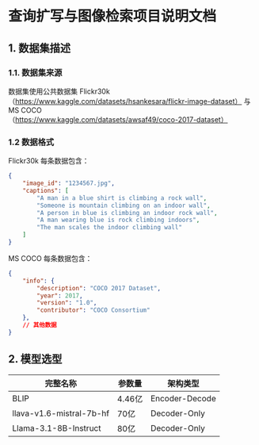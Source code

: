 # 查询扩写与图像检索项目说明文档

## 1. 数据集描述

### 1.1. **数据集来源**  
   数据集使用公共数据集 Flickr30k（https://www.kaggle.com/datasets/hsankesara/flickr-image-dataset） 与 MS COCO（https://www.kaggle.com/datasets/awsaf49/coco-2017-dataset）

### 1.2 数据格式
Flickr30k
每条数据包含：
```json
{
    "image_id": "1234567.jpg",
    "captions": [
        "A man in a blue shirt is climbing a rock wall",
        "Someone is mountain climbing on an indoor wall",
        "A person in blue is climbing an indoor rock wall",
        "A man wearing blue is rock climbing indoors",
        "The man scales the indoor climbing wall"
    ]
}
```
MS COCO
每条数据包含：
```json
{
    "info": {
        "description": "COCO 2017 Dataset",
        "year": 2017,
        "version": "1.0",
        "contributor": "COCO Consortium"
    },
    // 其他数据
}
```

## 2. 模型选型
| 完整名称 | 参数量 | 架构类型 |
|----------|--------|----------|
|BLIP| 4.46亿 | Encoder-Decode |
|llava-v1.6-mistral-7b-hf| 70亿 | Decoder-Only |
|Llama-3.1-8B-Instruct| 80亿 | Decoder-Only |

